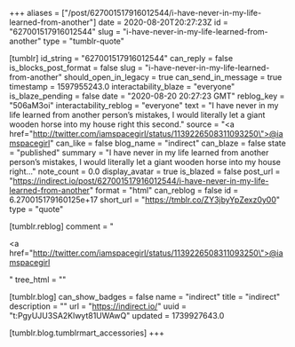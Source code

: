 +++
aliases = ["/post/627001517916012544/i-have-never-in-my-life-learned-from-another"]
date = 2020-08-20T20:27:23Z
id = "627001517916012544"
slug = "i-have-never-in-my-life-learned-from-another"
type = "tumblr-quote"

[tumblr]
id_string = "627001517916012544"
can_reply = false
is_blocks_post_format = false
slug = "i-have-never-in-my-life-learned-from-another"
should_open_in_legacy = true
can_send_in_message = true
timestamp = 1597955243.0
interactability_blaze = "everyone"
is_blaze_pending = false
date = "2020-08-20 20:27:23 GMT"
reblog_key = "506aM3oi"
interactability_reblog = "everyone"
text = "I have never in my life learned from another person’s mistakes, I would literally let a giant wooden horse into my house right this second."
source = "<a href=\"http://twitter.com/iamspacegirl/status/1139226508311093250\">@iamspacegirl</a>"
can_like = false
blog_name = "indirect"
can_blaze = false
state = "published"
summary = "I have never in my life learned from another person’s mistakes, I would literally let a giant wooden horse into my house right..."
note_count = 0.0
display_avatar = true
is_blazed = false
post_url = "https://indirect.io/post/627001517916012544/i-have-never-in-my-life-learned-from-another"
format = "html"
can_reblog = false
id = 6.270015179160125e+17
short_url = "https://tmblr.co/ZY3jbyYpZexz0y00"
type = "quote"

[tumblr.reblog]
comment = "<p><a href=\"http://twitter.com/iamspacegirl/status/1139226508311093250\">@iamspacegirl</a></p>"
tree_html = ""

[tumblr.blog]
can_show_badges = false
name = "indirect"
title = "indirect"
description = ""
url = "https://indirect.io/"
uuid = "t:PgyUJU3SA2Klwyt81UWAwQ"
updated = 1739927643.0

[tumblr.blog.tumblrmart_accessories]
+++
